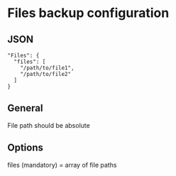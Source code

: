 # Files backup configuration

 ## JSON
```
"Files": {
  "files": [
    "/path/to/file1",
    "/path/to/file2"
  ]
}
```
 ## General 
File path should be absolute
 
 ## Options
files (mandatory)     = array of file paths